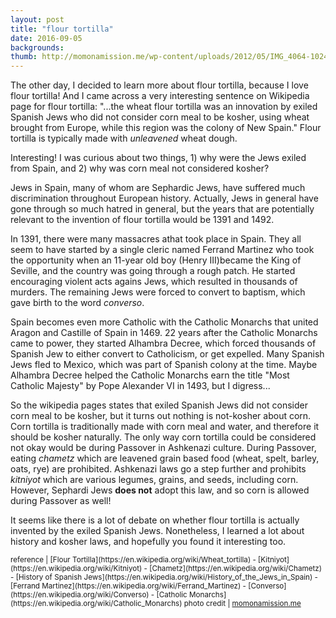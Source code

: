 ```yaml
---
layout: post
title: "flour tortilla"
date: 2016-09-05
backgrounds:
thumb: http://momonamission.me/wp-content/uploads/2012/05/IMG_4064-1024x682.jpg
---
```


The other day, I decided to learn more about flour tortilla, because I love flour tortilla! And I came across a very interesting sentence on Wikipedia page for flour tortilla: "...the wheat flour tortilla was an innovation by exiled Spanish Jews who did not consider corn meal to be kosher, using wheat brought from Europe, while this region was the colony of New Spain." Flour tortilla is typically made with *unleavened* wheat dough.

Interesting! I was curious about two things, 1) why were the Jews exiled from Spain, and 2) why was corn meal not considered kosher?

Jews in Spain, many of whom are Sephardic Jews, have suffered much discrimination throughout European history. Actually, Jews in general have gone through so much hatred in general, but the years that are potentially relevant to the invention of flour tortilla would be 1391 and 1492.

In 1391, there were many massacres athat took place in Spain. They all seem to have started by a single cleric named Ferrand Martinez who took the opportunity when an 11-year old boy (Henry III)became the King of Seville, and the country was going through a rough patch. He started encouraging violent acts agains Jews, which resulted in thousands of murders. The remaining Jews were forced to convert to baptism, which gave birth to the word *converso*.

Spain becomes even more Catholic with the Catholic Monarchs that united Aragon and Castille of Spain in 1469. 22 years after the Catholic Monarchs came to power, they started Alhambra Decree, which forced thousands of Spanish Jew to either convert to Catholicism, or get expelled. Many Spanish Jews fled to Mexico, which was part of Spanish colony at the time. Maybe Alhambra Decree helped the Catholic Monarchs earn the title "Most Catholic Majesty" by Pope Alexander VI in 1493, but I digress...

So the wikipedia pages states that exiled Spanish Jews did not consider corn meal to be kosher, but it turns out nothing is not-kosher about corn. Corn tortilla is traditionally made with corn meal and water, and therefore it should be kosher naturally. The only way corn tortilla could be considered not okay would be during Passover in Ashkenazi culture. During Passover, eating *chametz* which are leavened grain based food (wheat, spelt, barley, oats, rye) are prohibited. Ashkenazi laws go a step further and prohibits *kitniyot* which are various legumes, grains, and seeds, including corn. However, Sephardi Jews **does not** adopt this law, and so corn is allowed during Passover as well!

It seems like there is a lot of debate on whether flour tortilla is actually invented by the exiled Spanish Jews. Nonetheless, I learned a lot about history and kosher laws, and hopefully you found it interesting too.


<small>
reference |
[Flour Tortilla](https://en.wikipedia.org/wiki/Wheat_tortilla) - [Kitniyot](https://en.wikipedia.org/wiki/Kitniyot) - [Chametz](https://en.wikipedia.org/wiki/Chametz) - [History of Spanish Jews](https://en.wikipedia.org/wiki/History_of_the_Jews_in_Spain) - [Ferrand Martinez](https://en.wikipedia.org/wiki/Ferrand_Martinez) - [Converso](https://en.wikipedia.org/wiki/Converso) - [Catholic Monarchs](https://en.wikipedia.org/wiki/Catholic_Monarchs)
</small>

<small>
photo credit | <a href="http://momonamission.me/wp-content/uploads/2012/05/IMG_4064-1024x682.jpg">momonamission.me</a>
</small>
